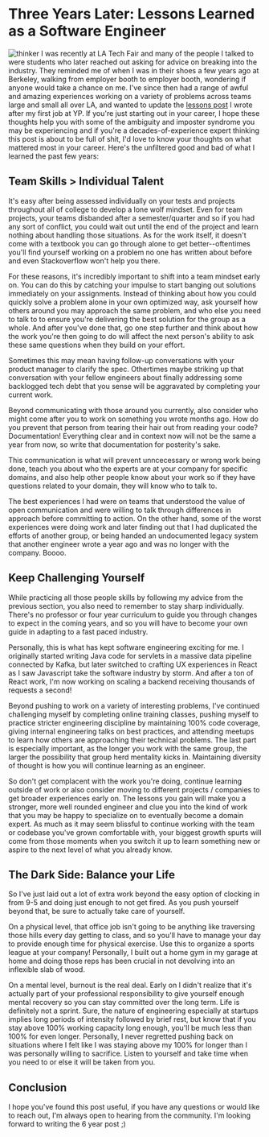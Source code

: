 # Three Years Later: Lessons Learned as a Software Engineer
![thinker](https://d279m997dpfwgl.cloudfront.net/wp/2016/05/0512_the-thinker05-wide.jpg)
I was recently at LA Tech Fair and many of the people I talked to were students who later reached out asking for advice on breaking into the industry. They reminded me of when I was in their shoes a few years ago at Berkeley, walking from employer booth to employer booth, wondering if anyone would take a chance on me. I've since then had a range of awful and amazing experiences working on a variety of problems across teams large and small all over LA, and wanted to update the [lessons post](https://jsjaspreet.com/blog/3-lessons-from-my-first-job) I wrote after my first job at YP. If you're just starting out in your career, I hope these thoughts help you with some of the ambiguity and imposter syndrome you may be experiencing and if you're a decades-of-experience expert thinking this post is about to be full of shit, I'd love to know your thoughts on what mattered most in your career. Here's the unfiltered good and bad of what I learned the past few years:

## Team Skills > Individual Talent

It's easy after being assessed individually on your tests and projects throughout all of college to develop a lone wolf mindset. Even for team projects, your teams disbanded after a semester/quarter and so if you had any sort of conflict, you could wait out until the end of the project and learn nothing about handling those situations. As for the work itself, it doesn't come with a textbook you can go through alone to get better--oftentimes you'll find yourself working on a problem no one has written about before and even Stackoverflow won't help you there.

For these reasons, it's incredibly important to shift into a team mindset early on. You can do this by catching your impulse to start banging out solutions immediately on your assignments. Instead of thinking about how you could quickly solve a problem alone in your own optimized way, ask yourself how others around you may approach the same problem, and who else you need to talk to to ensure you're delivering the best solution for the group as a whole. And after you've done that, go one step further and think about how the work you're then going to do will affect the next person's ability to ask these same questions when they build on your effort. 

Sometimes this may mean having follow-up conversations with your product manager to clarify the spec. Othertimes maybe striking up that conversation with your fellow engineers about finally addressing some backlogged tech debt that you sense will be aggravated by completing your current work. 

Beyond communicating with those around you currently, also consider who might come after you to work on something you wrote months ago. How do you prevent that person from tearing their hair out from reading your code? Documentation! Everything clear and in context now will not be the same a year from now, so write that documentation for posterity's sake. 

This communication is what will prevent unncecessary or wrong work being done, teach you about who the experts are at your company for specific domains, and also help other people know about your work so if they have questions related to your domain, they will know who to talk to.

The best experiences I had were on teams that understood the value of open communication and were willing to talk through differences in approach before committing to action. On the other hand, some of the worst experiences were doing work and later finding out that I had duplicated the efforts of another group, or being handed an undocumented legacy system that another engineer wrote a year ago and was no longer with the company. Boooo.

## Keep Challenging Yourself

While practicing all those people skills by following my advice from the previous section, you also need to remember to stay sharp individually. There's no professor or four year curriculum to guide you through changes to expect in the coming years, and so you will have to become your own guide in adapting to a fast paced industry. 

Personally, this is what has kept software engineering exciting for me. I originally started writing Java code for servlets in a massive data pipeline connected by Kafka, but later switched to crafting UX experiences in React as I saw Javascript take the software industry by storm. And after a ton of React work, I'm now working on scaling a backend receiving thousands of requests a second! 

Beyond pushing to work on a variety of interesting problems, I've continued challenging myself by completing online training classes, pushing myself to practice stricter engineering discipline by maintaining 100% code coverage, giving internal engineering talks on best practices, and attending meetups to learn how others are approaching their technical problems. The last part is especially important, as the longer you work with the same group, the larger the possibility that group herd mentality kicks in. Maintaining diversity of thought is how you will continue learning as an engineer.

So don't get complacent with the work you're doing, continue learning outside of work or also consider moving to different projects / companies to get broader experiences early on. The lessons you gain will make you a stronger, more well rounded engineer and clue you into the kind of work that you may be happy to specialize on to eventually become a domain expert. As much as it may seem blissful to continue working with the team or codebase you've grown comfortable with, your biggest growth spurts will come from those moments when you switch it up to learn something new or aspire to the next level of what you already know.

## The Dark Side: Balance your Life

So I've just laid out a lot of extra work beyond the easy option of clocking in from 9-5 and doing just enough to not get fired. As you push yourself beyond that, be sure to actually take care of yourself.

On a physical level, that office job isn't going to be anything like traversing those hills every day getting to class, and so you'll have to manage your day to provide enough time for physical exercise. Use this to organize a sports league at your company! Personally, I built out a home gym in my garage at home and doing those reps has been crucial in not devolving into an inflexible slab of wood. 

On a mental level, burnout is the real deal. Early on I didn't realize that it's actually part of your professional responsibility to give yourself enough mental recovery so you can stay committed over the long term. Life is definitely not a sprint. Sure, the nature of engineering especially at startups implies long periods of intensity followed by brief rest, but know that if you stay above 100% working capacity long enough, you'll be much less than 100% for even longer. Personally, I never regretted pushing back on situations where I felt like I was staying above my 100% for longer than I was personally willing to sacrifice. Listen to yourself and take time when you need to or else it will be taken from you.

## Conclusion

I hope you've found this post useful, if you have any questions or would like to reach out, I'm always open to hearing from the community. I'm looking forward to writing the 6 year post ;)





